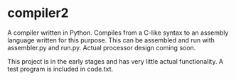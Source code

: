# compiler2
A compiler written in Python. Compiles from a C-like syntax to an assembly language written for this purpose. This can be assembled and run with assembler.py and run.py. Actual processor design coming soon.

This project is in the early stages and has very little actual functionality. A test program is included in code.txt.
